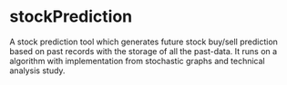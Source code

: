 # stockPrediction
A stock prediction tool which generates future stock buy/sell prediction based on past records with the storage of all the past-data. It runs on a algorithm with implementation from stochastic graphs and technical analysis study.
